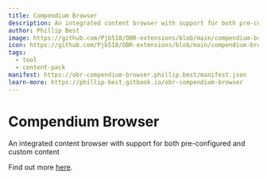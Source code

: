 ```yaml
---
title: Compendium Browser
description: An integrated content browser with support for both pre-configured and custom content
author: Phillip Best
image: https://github.com/Pjb518/OBR-extensions/blob/main/compendium-browser/assets/banner.png
icon: https://github.com/Pjb518/OBR-extensions/blob/main/compendium-browser/assets/icon.svg
tags:
  - tool
  - content-pack
manifest: https://obr-compendium-browser.phillip.best/manifest.json
learn-more: https://phillip-best.gitbook.io/obr-compendium-browser
---
```


# Compendium Browser

An integrated content browser with support for both pre-configured and custom content

Find out more [here](https://phillip-best.gitbook.io/obr-compendium-browser).
